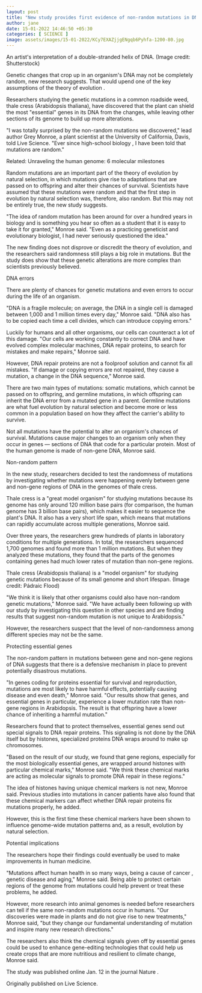 ```yaml
---
layout: post
title: "New study provides first evidence of non-random mutations in DNA"
author: jane 
date: 15-01-2022 14:46:50 +05:30 
categories: [ SCIENCE ] 
image: assets/images/15-01-2022/KCy7EXAZjjgENgqb6Pyhfa-1200-80.jpg
---
```

An artist's interpretation of a double-stranded helix of DNA. (Image credit: Shutterstock)

Genetic changes that crop up in an organism's DNA may not be completely random, new research suggests. That would upend one of the key assumptions of the theory of evolution .

Researchers studying the genetic mutations in a common roadside weed, thale cress (Arabidopsis thaliana), have discovered that the plant can shield the most "essential" genes in its DNA from the changes, while leaving other sections of its genome to build up more alterations.

"I was totally surprised by the non-random mutations we discovered," lead author Grey Monroe, a plant scientist at the University of California, Davis, told Live Science. "Ever since high-school biology , I have been told that mutations are random."

Related: Unraveling the human genome: 6 molecular milestones

Random mutations are an important part of the theory of evolution by natural selection, in which mutations give rise to adaptations that are passed on to offspring and alter their chances of survival. Scientists have assumed that these mutations were random and that the first step in evolution by natural selection was, therefore, also random. But this may not be entirely true, the new study suggests.

"The idea of random mutation has been around for over a hundred years in biology and is something you hear so often as a student that it is easy to take it for granted," Monroe said. "Even as a practicing geneticist and evolutionary biologist, I had never seriously questioned the idea."

The new finding does not disprove or discredit the theory of evolution, and the researchers said randomness still plays a big role in mutations. But the study does show that these genetic alterations are more complex than scientists previously believed.

DNA errors

There are plenty of chances for genetic mutations and even errors to occur during the life of an organism.

"DNA is a fragile molecule; on average, the DNA in a single cell is damaged between 1,000 and 1 million times every day," Monroe said. "DNA also has to be copied each time a cell divides, which can introduce copying errors."

Luckily for humans and all other organisms, our cells can counteract a lot of this damage. "Our cells are working constantly to correct DNA and have evolved complex molecular machines, DNA repair proteins, to search for mistakes and make repairs," Monroe said.

However, DNA repair proteins are not a foolproof solution and cannot fix all mistakes. "If damage or copying errors are not repaired, they cause a mutation, a change in the DNA sequence," Monroe said.

There are two main types of mutations: somatic mutations, which cannot be passed on to offspring, and germline mutations, in which offspring can inherit the DNA error from a mutated gene in a parent. Germline mutations are what fuel evolution by natural selection and become more or less common in a population based on how they affect the carrier's ability to survive.

Not all mutations have the potential to alter an organism's chances of survival. Mutations cause major changes to an organism only when they occur in genes — sections of DNA that code for a particular protein. Most of the human genome is made of non-gene DNA, Monroe said.

Non-random pattern

In the new study, researchers decided to test the randomness of mutations by investigating whether mutations were happening evenly between gene and non-gene regions of DNA in the genomes of thale cress.

Thale cress is a "great model organism" for studying mutations because its genome has only around 120 million base pairs (for comparison, the human genome has 3 billion base pairs), which makes it easier to sequence the plant's DNA. It also has a very short life span, which means that mutations can rapidly accumulate across multiple generations, Monroe said.

Over three years, the researchers grew hundreds of plants in laboratory conditions for multiple generations. In total, the researchers sequenced 1,700 genomes and found more than 1 million mutations. But when they analyzed these mutations, they found that the parts of the genomes containing genes had much lower rates of mutation than non-gene regions.

Thale cress (Arabidopsis thaliana) is a "model organism" for studying genetic mutations because of its small genome and short lifespan. (Image credit: Pádraic Flood)

"We think it is likely that other organisms could also have non-random genetic mutations," Monroe said. "We have actually been following up with our study by investigating this question in other species and are finding results that suggest non-random mutation is not unique to Arabidopsis."

However, the researchers suspect that the level of non-randomness among different species may not be the same.

Protecting essential genes

The non-random pattern in mutations between gene and non-gene regions of DNA suggests that there is a defensive mechanism in place to prevent potentially disastrous mutations.

"In genes coding for proteins essential for survival and reproduction, mutations are most likely to have harmful effects, potentially causing disease and even death," Monroe said. "Our results show that genes, and essential genes in particular, experience a lower mutation rate than non-gene regions in Arabidopsis. The result is that offspring have a lower chance of inheriting a harmful mutation."

Researchers found that to protect themselves, essential genes send out special signals to DNA repair proteins. This signaling is not done by the DNA itself but by histones, specialized proteins DNA wraps around to make up chromosomes.

"Based on the result of our study, we found that gene regions, especially for the most biologically essential genes, are wrapped around histones with particular chemical marks," Monroe said. "We think these chemical marks are acting as molecular signals to promote DNA repair in these regions."

The idea of histones having unique chemical markers is not new, Monroe said. Previous studies into mutations in cancer patients have also found that these chemical markers can affect whether DNA repair proteins fix mutations properly, he added.

However, this is the first time these chemical markers have been shown to influence genome-wide mutation patterns and, as a result, evolution by natural selection.

Potential implications

The researchers hope their findings could eventually be used to make improvements in human medicine.

"Mutations affect human health in so many ways, being a cause of cancer , genetic disease and aging," Monroe said. Being able to protect certain regions of the genome from mutations could help prevent or treat these problems, he added.

However, more research into animal genomes is needed before researchers can tell if the same non-random mutations occur in humans. "Our discoveries were made in plants and do not give rise to new treatments," Monroe said, "but they change our fundamental understanding of mutation and inspire many new research directions."

The researchers also think the chemical signals given off by essential genes could be used to enhance gene-editing technologies that could help us create crops that are more nutritious and resilient to climate change, Monroe said.

The study was published online Jan. 12 in the journal Nature .

Originally published on Live Science.